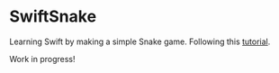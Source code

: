 #  SwiftSnake

Learning Swift by making a simple Snake game. Following this [tutorial](https://medium.com/@gavin9/how-to-build-an-iphone-game-from-scratch-using-spritekit-no-coding-experience-required-bf486568075a).

Work in progress!

